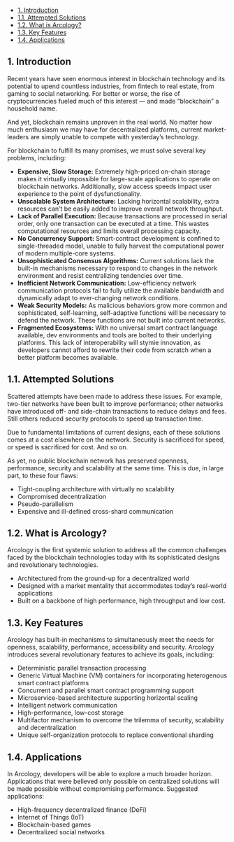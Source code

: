 - [1. Introduction](#1-introduction)
- [1.1. Attempted Solutions](#11-attempted-solutions)
- [1.2. What is Arcology?](#12-what-is-arcology)
- [1.3. Key Features](#13-key-features)
- [1.4. Applications](#14-applications)
## 1. Introduction

Recent years have seen enormous interest in blockchain technology and its potential to upend countless industries, from fintech to real estate, from gaming to social networking. For better or worse, the rise of cryptocurrencies fueled much of this interest — and made “blockchain” a household name.

And yet, blockchain remains unproven in the real world. No matter how much enthusiasm we may have for decentralized platforms, current market-leaders are simply unable to compete with yesterday’s technology.

For blockchain to fulfill its many promises, we must solve several key problems, including:

-	**Expensive, Slow Storage:** Extremely high-priced on-chain storage makes it virtually impossible for large-scale applications to operate on blockchain networks. Additionally, slow access speeds impact user experience to the point of dysfunctionality.
-	**Unscalable System Architecture:** Lacking horizontal scalability, extra resources can’t be easily added to improve overall network throughput.
-	**Lack of Parallel Execution:** Because transactions are processed in serial order, only one transaction can be executed at a time. This wastes computational resources and limits overall processing capacity.
-	**No Concurrency Support:** Smart-contract development is confined to single-threaded model, unable to fully harvest the computational power of modern multiple-core systems.
-	**Unsophisticated Consensus Algorithms:** Current solutions lack the built-in mechanisms necessary to respond to changes in the network environment and resist centralizing tendencies over time.  
-	**Inefficient Network Communication:** Low-efficiency network communication protocols fail to fully utilize the available bandwidth and dynamically adapt to ever-changing network conditions.  
-	**Weak Security Models:** As malicious behaviors grow more common and sophisticated, self-learning, self-adaptive functions will be necessary to defend the network. These functions are not built into current networks.
-	**Fragmented Ecosystems:** With no universal smart contract language available, dev environments and tools are bolted to their underlying platforms. This lack of interoperability will stymie innovation, as developers cannot afford to rewrite their code from scratch when a better platform becomes available.

## 1.1. Attempted Solutions

Scattered attempts have been made to address these issues. For example, two-tier networks have been built to improve performance; other networks have introduced off- and side-chain transactions to reduce delays and fees. Still others reduced security protocols to speed up transaction time.

Due to fundamental limitations of current designs, each of these solutions comes at a cost elsewhere on the network. Security is sacrificed for speed, or speed is sacrificed for cost. And so on.

As yet, no public blockchain network has preserved openness, performance, security and scalability at the same time. This is due, in large part, to these four flaws:

- Tight-coupling architecture with virtually no scalability
- Compromised decentralization
- Pseudo-parallelism
- Expensive and ill-defined cross-shard communication

## 1.2. What is Arcology?

Arcology is the first systemic solution to address all the common challenges faced by the blockchain technologies today with its sophisticated designs and revolutionary technologies.

- Architectured from the ground-up for a decentralized world
- Designed with a market mentality that accommodates today’s real-world applications
- Built on a backbone of high performance, high throughput and low cost.

## 1.3. Key Features

Arcology has built-in mechanisms to simultaneously meet the needs for openness, scalability, performance, accessibility and security. Arcology introduces several revolutionary features to achieve its goals, including:

- Deterministic parallel transaction processing
- Generic Virtual Machine (VM) containers for incorporating heterogenous smart contract platforms
- Concurrent and parallel smart contract programming support
- Microservice-based architecture supporting horizontal scaling
- Intelligent network communication
- High-performance, low-cost storage
- Multifactor mechanism to overcome the trilemma of security, scalability and decentralization
- Unique self-organization protocols to replace conventional sharding

## 1.4. Applications

In Arcology, developers will be able to explore a much broader horizon. Applications that were believed only possible on centralized solutions will be made possible without compromising performance. Suggested applications:

- High-frequency decentralized finance (DeFi)
- Internet of Things (IoT)
- Blockchain-based games
- Decentralized social networks
